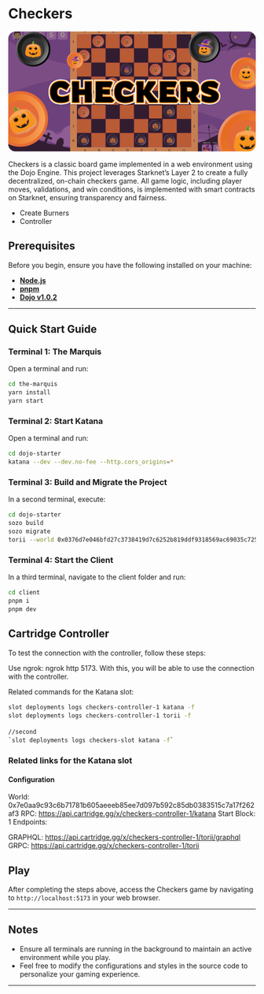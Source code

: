 # Checkers

![Checkers Game](/the-marquis/packages/nextjs/public/landingpage/BannerChecker2.png)

Checkers is a classic board game implemented in a web environment using the Dojo Engine. This project leverages Starknet’s Layer 2 to create a fully decentralized, on-chain checkers game. All game logic, including player moves, validations, and win conditions, is implemented with smart contracts on Starknet, ensuring transparency and fairness.

- Create Burners
- Controller

## Prerequisites

Before you begin, ensure you have the following installed on your machine:

- **[Node.js](https://nodejs.org/)**
- **[pnpm](https://pnpm.io/)**
- **[Dojo v1.0.2](https://book.dojoengine.org/)**

---

## Quick Start Guide

### Terminal 1: The Marquis

Open a terminal and run:

```bash
cd the-marquis
yarn install 
yarn start
```

### Terminal 2: Start Katana

Open a terminal and run:

```bash
cd dojo-starter
katana --dev --dev.no-fee --http.cors_origins=*
```

### Terminal 3: Build and Migrate the Project

In a second terminal, execute:

```bash
cd dojo-starter
sozo build
sozo migrate
torii --world 0x0376d7e046bfd27c3738419d7c6252b819ddf9318569ac69035c72519cfd14f2 --http.cors_origins=*
```

### Terminal 4: Start the Client

In a third terminal, navigate to the client folder and run:

```bash
cd client
pnpm i
pnpm dev
```

## Cartridge Controller

To test the connection with the controller, follow these steps:

Use ngrok: ngrok http 5173.
With this, you will be able to use the connection with the controller.

Related commands for the Katana slot:

```bash
slot deployments logs checkers-controller-1 katana -f
slot deployments logs checkers-controller-1 torii -f 

//second
`slot deployments logs checkers-slot katana -f`
```

### Related links for the Katana slot

#### Configuration

World: 0x7e0aa9c93c6b71781b605aeeeb85ee7d097b592c85db0383515c7a17f262af3
RPC: <https://api.cartridge.gg/x/checkers-controller-1/katana>
Start Block: 1
Endpoints:

GRAPHQL: <https://api.cartridge.gg/x/checkers-controller-1/torii/graphql>
GRPC: <https://api.cartridge.gg/x/checkers-controller-1/torii>

## Play

After completing the steps above, access the Checkers game by navigating to `http://localhost:5173` in your web browser.

---

## Notes

- Ensure all terminals are running in the background to maintain an active environment while you play.
- Feel free to modify the configurations and styles in the source code to personalize your gaming experience.

---
